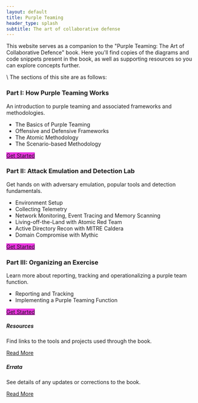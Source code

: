 ```yaml
---
layout: default
title: Purple Teaming
header_type: splash
subtitle: The art of collaborative defense
---
```


This website serves as a companion to the "Purple Teaming: The Art of Collaborative Defence" book. Here you'll find copies of the diagrams and code snippets present in the book, as well as supporting resources so you can explore concepts further.

\\
The sections of this site are as follows:

<div class="row row-cols-1 row-cols-md-1">
  <div class="col mb-4">
    <div class="card">
      <div class="card-body">
        <h3 class="card-title">Part I: How Purple Teaming Works</h3>
        <p class="card-text">An introduction to purple teaming and associated frameworks and methodologies.
          <ul>
            <li>The Basics of Purple Teaming</li>
            <li>Offensive and Defensive Frameworks</li>
            <li>The Atomic Methodology</li>
            <li>The Scenario-based Methodology</li>
          </ul>
        </p>
        <a href="/part-I/the-basics-of-purple-teaming/" class="btn btn-primary" style="background-color:#eb34e1">Get Started</a>
      </div>
    </div>
  </div>
  <div class="col mb-4">
    <div class="card">
      <div class="card-body">
        <h3 class="card-title">Part II: Attack Emulation and Detection Lab</h3>
        <p class="card-text">Get hands on with adversary emulation, popular tools and detection fundamentals.
          <ul>
            <li>Environment Setup</li>
            <li>Collecting Telemetry</li>
            <li>Network Monitoring, Event Tracing and Memory Scanning</li>
            <li>Living-off-the-Land with Atomic Red Team</li>
            <li>Active Directory Recon with MITRE Caldera</li>
            <li>Domain Compromise with Mythic</li>
          </ul>
        </p>
        <a href="/part-II/environment-setup/" class="btn btn-primary" style="background-color:#eb34e1">Get Started</a>
      </div>
    </div>
  </div>
  <div class="col mb-4">
    <div class="card">
      <div class="card-body">
        <h3 class="card-title">Part III: Organizing an Exercise</h3>
        <p class="card-text">Learn more about reporting, tracking and operationalizing a purple team function.
          <ul>
            <li>Reporting and Tracking</li>
            <li>Implementing a Purple Teaming Function</li>
          </ul>
        </p>
        <a href="/part-III/reporting-and-tracking/" class="btn btn-primary" style="background-color:#eb34e1">Get Started</a>
      </div>
    </div>
  </div>
</div>
<div class="row row-cols-1 row-cols-md-2">
  <div class="col mb-4">
    <div class="card">
      <div class="card-body">
        <h5 class="card-title">Resources</h5>
        <p class="card-text">Find links to the tools and projects used through the book.</p>
        <a href="/resources/" class="btn btn-primary">Read More</a>
      </div>
    </div>
  </div>
  <div class="col mb-4">
    <div class="card">
      <div class="card-body">
        <h5 class="card-title">Errata</h5>
        <p class="card-text">See details of any updates or corrections to the book.</p>
        <a href="/errata/" class="btn btn-primary">Read More</a>
      </div>
    </div>
  </div>
</div>